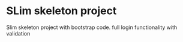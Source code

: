 # SLim skeleton project
Slim skeleton project with bootstrap code.
full login functionality with validation
